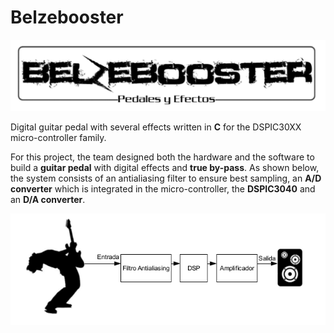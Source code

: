 # Belzebooster

![Logo](/logo.png)


Digital guitar pedal with several effects written in **C** for the DSPIC30XX micro-controller family.

For this project, the team designed both the hardware and the software to build a **guitar pedal** with digital effects and **true by-pass**. 
  As shown below, the system consists of an antialiasing filter to ensure best sampling, an **A/D converter** which is integrated in the micro-controller, the **DSPIC3040** and an **D/A converter**.


![Pedal_Diagram](/guitar.png)
